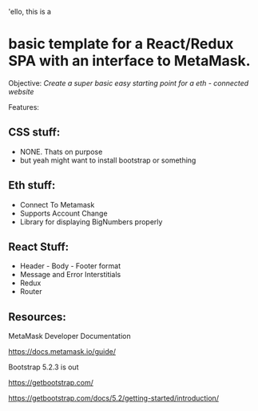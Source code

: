 'ello, this is a 
# basic template for a React/Redux SPA with an interface to MetaMask. #

Objective: *Create a super basic easy starting point for a eth - connected website*

Features:

## CSS stuff:
- NONE. Thats on purpose
- but yeah might want to install bootstrap or something

## Eth stuff:
- Connect To Metamask
- Supports Account Change
- Library for displaying BigNumbers properly

## React Stuff:
- Header - Body - Footer format
- Message and Error Interstitials
- Redux
- Router

## Resources:
MetaMask Developer Documentation

https://docs.metamask.io/guide/

Bootstrap 5.2.3 is out

https://getbootstrap.com/

https://getbootstrap.com/docs/5.2/getting-started/introduction/


